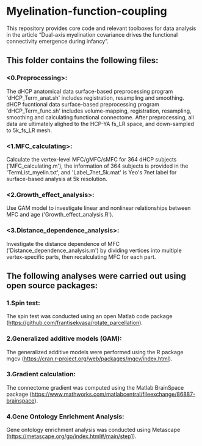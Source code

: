 # Myelination-function-coupling
This repository provides core code and relevant toolboxes for data analysis in the article “Dual-axis myelination covariance drives the functional connectivity emergence during infancy”.

## This folder contains the following files:

### <0.Preprocessing>: 
The dHCP anatomical data surface-based preprocessing program 'dHCP_Term_anat.sh' includes registration, resampling and smoothing. dHCP fucntional data surface-based preprocessing program 'dHCP_Term_func.sh' includes volume-mapping, registration, resampling, smoothing and calculating functional connectome. After preprocessing, all data are ultimately alighed to the HCP-YA fs_LR space, and down-sampled to 5k_fs_LR mesh.

### <1.MFC_calculating>: 
Calculate the vertex-level MFC/gMFC/sMFC for 364 dHCP subjects ('MFC_calculating.m'), the information of 364 subjects is provided in the 'TermList_myelin.txt', and 'Label_7net_5k.mat' is Yeo's 7net label for surface-based analysis at 5k resolution.

### <2.Growth_effect_analysis>: 
Use GAM model to investigate linear and nonlinear relationships between MFC and age ('Growth_effect_analysis.R').

### <3.Distance_dependence_analysis>: 
Investigate the distance dependence of MFC ('Distance_dependence_analysis.m') by dividing vertices into multiple vertex-specific parts, then recalculating MFC for each part.

## The following analyses were carried out using open source packages:

### 1.Spin test: 
The spin test was conducted using an open Matlab code package (https://github.com/frantisekvasa/rotate_parcellation).

### 2.Generalized additive models (GAM): 
The generalized additive models were performed using the R package mgcv (https://cran.r-project.org/web/packages/mgcv/index.html).

### 3.Gradient calculation: 
The connectome gradient was computed using the Matlab BrainSpace package (https://www.mathworks.com/matlabcentral/fileexchange/86887-brainspace).

### 4.Gene Ontology Enrichment Analysis: 
Gene ontology enrichment analysis was conducted using Metascape (https://metascape.org/gp/index.html#/main/step1).

